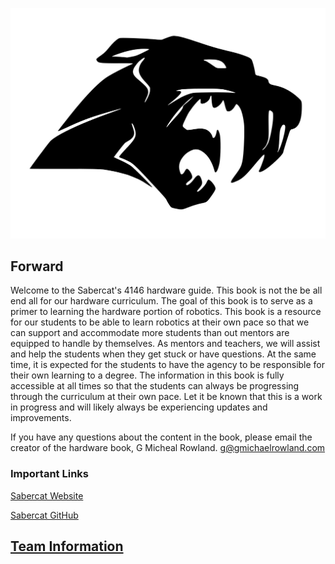 ![sabercat logo](./img/head-raw-vector.svg)

## Forward

Welcome to the Sabercat's 4146 hardware guide. This book is not the be all end all for our hardware curriculum. The goal of this book is to serve as a primer to learning the hardware portion of robotics. This book is a resource for our students to be able to learn robotics at their own pace so that we can support and accommodate more students than out mentors are equipped to handle by themselves. As mentors and teachers, we will assist and help the students when they get stuck or have questions. At the same time, it is expected for the students to have the agency to be responsible for their own learning to a degree. The information in this book is fully accessible at all times so that the students can always be progressing through the curriculum at their own pace. Let it be known that this is a work in progress and will likely always be experiencing updates and improvements.

If you have any questions about the content in the book, please email the creator of the hardware book, G Micheal Rowland. [g@gmichaelrowland.com](mailto:g@gmichaelrowland.com)

### Important Links

[Sabercat Website](http://sabercatrobotics.com/)

[Sabercat GitHub](https://github.com/Sabercat-Robotics-4146-FRC)

[Team Information](http://sabercatrobotics.com/student-help)
---